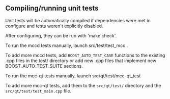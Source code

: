 Compiling/running unit tests
------------------------------------

Unit tests will be automatically compiled if dependencies were met in configure
and tests weren't explicitly disabled.

After configuring, they can be run with 'make check'.

To run the mccd tests manually, launch src/test/test_mcc .

To add more mccd tests, add `BOOST_AUTO_TEST_CASE` functions to the existing
.cpp files in the test/ directory or add new .cpp files that
implement new BOOST_AUTO_TEST_SUITE sections.

To run the mcc-qt tests manually, launch src/qt/test/mcc-qt_test

To add more mcc-qt tests, add them to the `src/qt/test/` directory and
the `src/qt/test/test_main.cpp` file.
